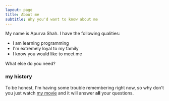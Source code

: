 ```yaml
---
layout: page
title: About me
subtitle: Why you'd want to know about me
---
```


My name is Apurva Shah. I have the following qualities:

- I am learning programming
- I'm extremely loyal to my family
- I know you would like to meet me

What else do you need?

### my history

To be honest, I'm having some trouble remembering right now, so why don't you just watch [my movie](http://en.wikipedia.org/wiki/The_Princess_Bride_%28film%29) and it will answer **all** your questions.
